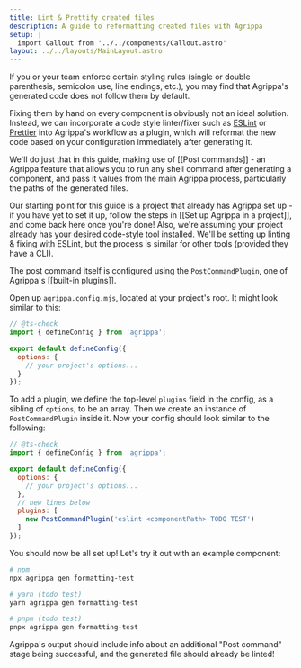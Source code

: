 ```yaml
---
title: Lint & Prettify created files
description: A guide to reformatting created files with Agrippa
setup: |
  import Callout from '../../components/Callout.astro'
layout: ../../layouts/MainLayout.astro
---
```


If you or your team enforce certain styling rules (single or double parenthesis, semicolon use, line endings, etc.), you may find that Agrippa's generated code does not follow them by default.  

Fixing them by hand on every component is obviously not an ideal solution. Instead, we can incorporate a code style linter/fixer such as [ESLint](https://eslint.org/) or [Prettier](https://prettier.io/) into Agrippa's workflow as a plugin, which will reformat the new code based on your configuration immediately after generating it. 

We'll do just that in this guide, making use of [[Post commands]] - an Agrippa feature that allows you to run any shell command after generating a component, and pass it values from the main Agrippa process, particularly the paths of the generated files.

Our starting point for this guide is a project that already has Agrippa set up - if you have yet to set it up, follow the steps in [[Set up Agrippa in a project]], and come back here once you're done! Also, we're assuming your project already has your desired code-style tool installed. 
We'll be setting up linting & fixing with ESLint, but the process is similar for other tools (provided they have a CLI). 

The post command itself is configured using the `PostCommandPlugin`, one of Agrippa's [[built-in plugins]].

Open up `agrippa.config.mjs`, located at your project's root. It might look similar to this:

```js
// @ts-check
import { defineConfig } from 'agrippa';

export default defineConfig({
  options: {
    // your project's options... 
  }
});
```

To add a plugin, we define the top-level `plugins` field in the config, as a sibling of `options`, to be an array. Then we create an instance of `PostCommandPlugin` inside it. Now your config should look similar to the following:

```js
// @ts-check
import { defineConfig } from 'agrippa';

export default defineConfig({
  options: {
    // your project's options... 
  },
  // new lines below
  plugins: [
    new PostCommandPlugin('eslint <componentPath> TODO TEST')
  ]
});
```

You should now be all set up!
Let's try it out with an example component:
```bash
# npm
npx agrippa gen formatting-test

# yarn (todo test)
yarn agrippa gen formatting-test

# pnpm (todo test)
pnpx agrippa gen formatting-test
```

Agrippa's output should include info about an additional "Post command" stage being successful, and the generated file should already be linted! 


